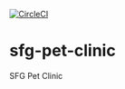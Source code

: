 [![CircleCI](https://circleci.com/gh/jpetrla/sfg-pet-clinic.svg?style=svg)](https://circleci.com/gh/jpetrla/sfg-pet-clinic)

# sfg-pet-clinic
SFG Pet Clinic
